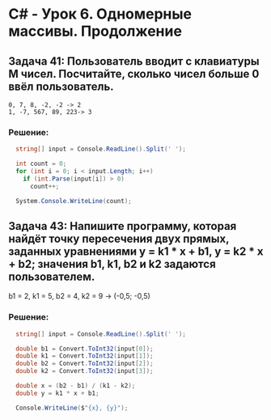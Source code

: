 # C# - Урок 6. Одномерные массивы. Продолжение

## Задача 41: Пользователь вводит с клавиатуры M чисел. Посчитайте, сколько чисел больше 0 ввёл пользователь.

```
0, 7, 8, -2, -2 -> 2
1, -7, 567, 89, 223-> 3
```

### Решение:

```c#
  string[] input = Console.ReadLine().Split(' ');

  int count = 0;
  for (int i = 0; i < input.Length; i++)
    if (int.Parse(input[i]) > 0)
      count++;

  System.Console.WriteLine(count);
```

## Задача 43: Напишите программу, которая найдёт точку пересечения двух прямых, заданных уравнениями y = k1 * x + b1, y = k2 * x + b2; значения b1, k1, b2 и k2 задаются пользователем.

b1 = 2, k1 = 5, b2 = 4, k2 = 9 -> (-0,5; -0,5)

### Решение:

```c#
  string[] input = Console.ReadLine().Split(' ');

  double b1 = Convert.ToInt32(input[0]);
  double k1 = Convert.ToInt32(input[1]);
  double b2 = Convert.ToInt32(input[2]);
  double k2 = Convert.ToInt32(input[3]);

  double x = (b2 - b1) / (k1 - k2);
  double y = k1 * x + b1;

  Console.WriteLine($"{x}, {y}");
```
